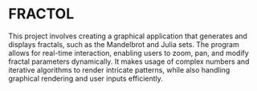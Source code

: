 # FRACTOL

This project involves creating a graphical application that generates and displays fractals, such as the Mandelbrot and Julia sets. The program allows for real-time interaction, enabling users to zoom, pan, and modify fractal parameters dynamically. It makes usage of complex numbers and iterative algorithms to render intricate patterns, while also handling graphical rendering and user inputs efficiently.